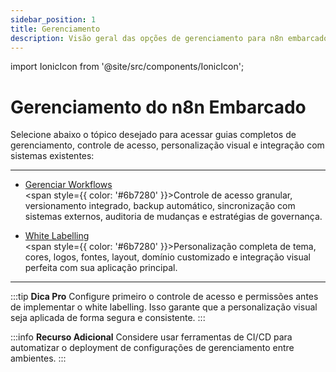 ```yaml
---
sidebar_position: 1
title: Gerenciamento
description: Visão geral das opções de gerenciamento para n8n embarcado, incluindo controle de workflows e personalização visual.
---
```


import IonicIcon from '@site/src/components/IonicIcon';

# <IonicIcon name="settings-outline" size={32} color="#ea4b71" /> Gerenciamento do n8n Embarcado

Selecione abaixo o tópico desejado para acessar guias completos de gerenciamento, controle de acesso, personalização visual e integração com sistemas existentes:

---

- [<IonicIcon name="git-branch-outline" size={20} color="#10b981" /> Gerenciar Workflows](./gerenciar-workflows)
  <br/><span style={{ color: '#6b7280' }}>Controle de acesso granular, versionamento integrado, backup automático, sincronização com sistemas externos, auditoria de mudanças e estratégias de governança.</span>

- [<IonicIcon name="color-palette-outline" size={20} color="#10b981" /> White Labelling](./white-labelling)
  <br/><span style={{ color: '#6b7280' }}>Personalização completa de tema, cores, logos, fontes, layout, domínio customizado e integração visual perfeita com sua aplicação principal.</span>

---

:::tip **Dica Pro**
Configure primeiro o controle de acesso e permissões antes de implementar o white labelling. Isso garante que a personalização visual seja aplicada de forma segura e consistente.
:::

:::info **Recurso Adicional**
Considere usar ferramentas de CI/CD para automatizar o deployment de configurações de gerenciamento entre ambientes.
::: 
